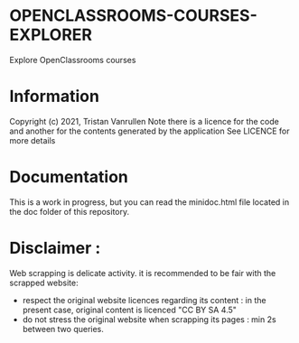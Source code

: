 # OPENCLASSROOMS-COURSES-EXPLORER 
Explore OpenClassrooms courses

# Information
Copyright (c) 2021, Tristan Vanrullen
Note there is a licence for the code and another for the contents generated by the application
See LICENCE for more details 

# Documentation
This is a work in progress, but you can read the minidoc.html file located in the doc folder of this repository. 

# Disclaimer : 
Web scrapping is delicate activity. it is recommended to be fair with the scrapped website:
- respect the original website licences regarding its content : in the present case, original content is licenced "CC BY SA 4.5"
- do not stress the original website when scrapping its pages : min 2s between two queries.